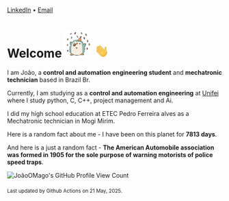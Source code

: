 [LinkedIn](https://www.linkedin.com/in/joão-pedro-gozzoli-b95641301/) &bull;
[Email](joaopedrogozzoli@gmail.com)

# Welcome <img src="happy.gif" height="64px" /> <img src="wave.gif" height="32px" />

I am João, a  **control and automation engineering student** and **mechatronic technician** based in Brazil Br.

Currently, I am studying as a **control and automation engineering** at [Unifei](https://unifei.edu.br) where I study python, C, C++, project management and Ai.

I did my high school education at ETEC Pedro Ferreira alves as a Mechatronic technician in Mogi Mirim.

Here is a random fact about me - I have been on this planet for **7813 days**.

And here is a just a random fact -  **The American Automobile association was formed in 1905 for the sole purpose of warning motorists of police speed traps**.

![JoãoOMago's GitHub Profile View Count](https://komarev.com/ghpvc/?username=JoaoOMago)

<sub>Last updated by Github Actions on 21 May, 2025.</sub>
